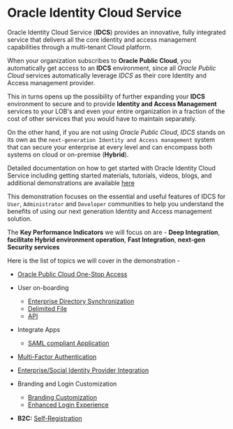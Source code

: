 # Oracle Identity Cloud Service

Oracle Identity Cloud Service (**IDCS**) provides an innovative, fully integrated service that delivers all the core identity and access management capabilities through a multi-tenant Cloud platform. 

When your organization subscribes to **Oracle Public Cloud**, you automatically get access to an **IDCS** environment, since all *Oracle Public Cloud* services automatically leverage *IDCS* as their core Identity and Access management provider.

This in turns opens up the possibility of further expanding your **IDCS** environment to secure and to provide **Identity and Access Management** services to your LOB's and even your entire organization in a fraction of the cost of other services that you would have to maintain separately.

On the other hand, if you are not using *Oracle Public Cloud*, *IDCS* stands on its own as the `next-generation Identity and Access management` system that can secure your enterprise at every level and can encompass both systems on cloud or on-premise (**Hybrid**). 

Detailed documentation on how to get started with Oracle Identity Cloud Service including getting started materials, tutorials, videos, blogs, and additional demonstrations are available [here](https://docs.oracle.com/en/cloud/paas/identity-cloud/index.html)

This demonstration focuses on the essential and useful features of IDCS for `User`, `Administrator` and `Developer` communities to help you understand the benefits of using our next generation Identity and Access management solution.

The **Key Performance Indicators** we will focus on are - **Deep Integration**, **facilitate Hybrid environment operation**, **Fast Integration**, **next-gen Security services**


Here is the list of topics we will cover in the demonstration -

* [Oracle Public Cloud One-Stop Access](contents/OPCIntegration.md)

* User on-boarding 
	* [Enterprise Directory Synchronization](contents/UO-EDS.md)
	* [Delimited File](contents/UO-File.md)
	* [API](contents/UO-API.md)


* Integrate Apps
	* [SAML compliant Application](contents/IA-SAML.md)

* [Multi-Factor Authentication](contents/MFA.md)

* [Enterprise/Social Identity Provider Integration](contents/IDP.md)

* Branding and Login Customization

	* [Branding Customization]()
	* [Enhanced Login Experience](contents/CustomLogin.md)


* **B2C:** [Self-Registration](contents/SelfRegister.md)
	